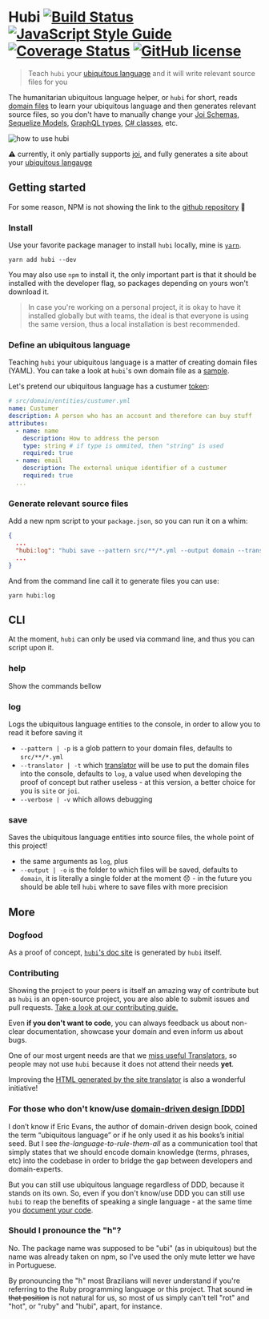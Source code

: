 # Hubi [![Build Status](https://travis-ci.org/mvcds/hubi.svg?branch=master)](https://travis-ci.org/mvcds/hubi) [![JavaScript Style Guide](https://img.shields.io/badge/code_style-standard-brightgreen.svg)](https://standardjs.com) [![Coverage Status](https://coveralls.io/repos/github/mvcds/hubi/badge.svg?branch=master)](https://coveralls.io/github/mvcds/hubi?branch=master) [![GitHub license](https://img.shields.io/github/license/mvcds/hubi.svg?style=flat-square)](https://github.com/mvcds/hubi/blob/master/LICENSE)

> Teach `hubi` your [ubiquitous language](https://martinfowler.com/bliki/UbiquitousLanguage.html) and it will write relevant source files for you

The humanitarian ubiquitous language helper, or `hubi` for short, reads [domain files](https://mvcds.github.io/hubi/#domain-file) to learn your ubiquitous language and then generates relevant source files, so you don't have to manually change your [Joi Schemas](https://github.com/mvcds/hubi/issues/17), [Sequelize Models](https://github.com/mvcds/hubi/issues/26), [GraphQL types](https://github.com/mvcds/hubi/issues/27), [C# classes](https://github.com/mvcds/hubi/issues/28), etc.

<img src="./assets/hubi.gif" alt="how to use hubi" title="how to use hubi" />

:warning: currently, it only partially supports [joi](https://github.com/hapijs/joi), and fully generates a site about your [ubiquitous langauge](https://mvcds.github.io/hubi/#ubiquitous-language)

## Getting started

For some reason, NPM is not showing the link to the [github repository](https://github.com/mvcds/hubi) 🤷

### Install

Use your favorite package manager to install `hubi` locally, mine is [`yarn`](https://yarnpkg.com/).

```
yarn add hubi --dev
```

You may also use `npm` to install it, the only important part is that it should be installed with the developer flag, so packages depending on yours won't download it.

> In case you're working on a personal project, it is okay to have it installed globally but with teams, the ideal is that everyone is using the same version, thus a local installation is best recommended.

### Define an ubiquitous language

Teaching `hubi` your ubiquitous language is a matter of creating domain files (YAML). You can take a look at `hubi`'s own domain file as a [sample](src/Domain/Entities/DomainFile/domain-file.yml).

Let's pretend our ubiquitous language has a custumer [token](https://mvcds.github.io/hubi/#ubiquitous-token):

```yaml
# src/domain/entities/custumer.yml
name: Custumer
description: A person who has an account and therefore can buy stuff
attributes:
  - name: name
    description: How to address the person
    type: string # if type is ommited, then "string" is used
    required: true
  - name: email
    description: The external unique identifier of a custumer
    required: true
  ...
```

### Generate relevant source files

Add a new npm script to your `package.json`, so you can run it on a whim:

```json
{
  ...
  "hubi:log": "hubi save --pattern src/**/*.yml --output domain --translator log"
  ...
}
```

And from the command line call it to generate files you can use:

```shell
yarn hubi:log
```

## CLI

At the moment, `hubi` can only be used via command line, and thus you can script upon it.

### help

Show the commands bellow

### log

Logs the ubiquitous language entities to the console, in order to allow you to read it before saving it

* `--pattern | -p` is a glob pattern to your domain files, defaults to `src/**/*.yml`
* `--translator | -t` which [translator](https://mvcds.github.io/hubi/#translator) will be use to put the domain files into the console, defaults to `log`, a value used when developing the proof of concept but rather useless - at this version, a better choice for you is `site` or `joi`.
* `--verbose | -v` which allows debugging

### save

Saves the ubiquitous language entities into source files, the whole point of this project!

* the same arguments as `log`, plus
* `--output | -o` is the folder to which files will be saved, defaults to `domain`, it is literally a single folder at the moment 😞 - in the future you should be able tell `hubi` where to save files with more precision

## More

### Dogfood

As a proof of concept, [`hubi`'s doc site](https://mvcds.github.io/hubi#all) is generated by `hubi` itself.

### Contributing

Showing the project to your peers is itself an amazing way of contribute but as `hubi` is an open-source project, you are also able to submit issues and pull requests. [Take a look at our contributing guide.](CONTRIBUTING.md)

Even **if you don't want to code**, you can always feedback us about non-clear documentation, showcase your domain and even inform us about bugs.

One of our most urgent needs are that we [miss useful Translators](https://github.com/mvcds/hubi/projects/2), so people may not use `hubi` because it does not attend their needs **yet**.

Improving the [HTML generated by the site translator](https://github.com/mvcds/hubi/issues/35) is also a wonderful initiative!

### For those who don't know/use [domain-driven design [DDD]](https://airbrake.io/blog/software-design/domain-driven-design)

I don’t know if Eric Evans, the author of domain-driven design book, coined the term “ubiquitous language” or if he only used it as his books’s initial seed. But I see *the-language-to-rule-them-all* as a communication tool that simply states that we should encode domain knowledge (terms, phrases, etc) into the codebase in order to bridge the gap between developers and domain-experts.

But you can still use ubiquitous language regardless of DDD, because it stands on its own. So, even if you don't know/use DDD you can still use `hubi` to reap the benefits of speaking a single language - at the same time you [document your code](https://developers.redhat.com/blog/2017/06/21/documentation-as-code/).

### Should I pronounce the "h"?

No. The package name was supposed to be "ubi" (as in ubiquitous) but the name was already taken on npm, so I've used the only mute letter we have in Portuguese.

By pronouncing the "h" most Brazilians will never understand if you're referring to the Ruby programming language or this project. That sound ~~in that position~~ is not natural for us, so most of us simply can't tell "rot" and "hot", or "ruby" and "hubi", apart, for instance.
